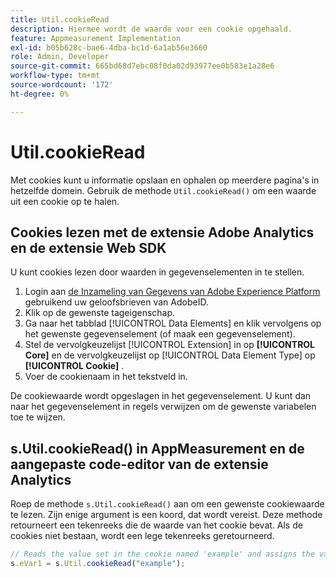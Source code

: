 ```yaml
---
title: Util.cookieRead
description: Hiermee wordt de waarde voor een cookie opgehaald.
feature: Appmeasurement Implementation
exl-id: b05b628c-bae6-4dba-bc1d-6a1ab56e3660
role: Admin, Developer
source-git-commit: 665bd68d7ebc08f0da02d93977ee0b583e1a28e6
workflow-type: tm+mt
source-wordcount: '172'
ht-degree: 0%

---
```


# Util.cookieRead

Met cookies kunt u informatie opslaan en ophalen op meerdere pagina&#39;s in hetzelfde domein. Gebruik de methode `Util.cookieRead()` om een waarde uit een cookie op te halen.

## Cookies lezen met de extensie Adobe Analytics en de extensie Web SDK

U kunt cookies lezen door waarden in gegevenselementen in te stellen.

1. Login aan [ de Inzameling van Gegevens van Adobe Experience Platform ](https://experience.adobe.com/data-collection) gebruikend uw geloofsbrieven van AdobeID.
2. Klik op de gewenste tageigenschap.
3. Ga naar het tabblad [!UICONTROL Data Elements] en klik vervolgens op het gewenste gegevenselement (of maak een gegevenselement).
4. Stel de vervolgkeuzelijst [!UICONTROL Extension] in op **[!UICONTROL Core]** en de vervolgkeuzelijst op [!UICONTROL Data Element Type] op **[!UICONTROL Cookie]** .
5. Voer de cookienaam in het tekstveld in.

De cookiewaarde wordt opgeslagen in het gegevenselement. U kunt dan naar het gegevenselement in regels verwijzen om de gewenste variabelen toe te wijzen.

## s.Util.cookieRead() in AppMeasurement en de aangepaste code-editor van de extensie Analytics

Roep de methode `s.Util.cookieRead()` aan om een gewenste cookiewaarde te lezen. Zijn enige argument is een koord, dat wordt vereist. Deze methode retourneert een tekenreeks die de waarde van het cookie bevat. Als de cookies niet bestaan, wordt een lege tekenreeks geretourneerd.

```js
// Reads the value set in the cookie named 'example' and assigns the value to eVar1
s.eVar1 = s.Util.cookieRead("example");
```
